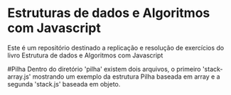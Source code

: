 # Estruturas de dados e Algoritmos com Javascript
Este é um repositório destinado a replicação e resolução de exercícios do livro Estrutura de dados e Algoritmos com Javascript

#Pilha
Dentro do diretório 'pilha' existem dois arquivos, o primeiro 'stack-array.js' mostrando um exemplo da estrutura Pilha baseada em array e a segunda 'stack.js' baseada em objeto.
